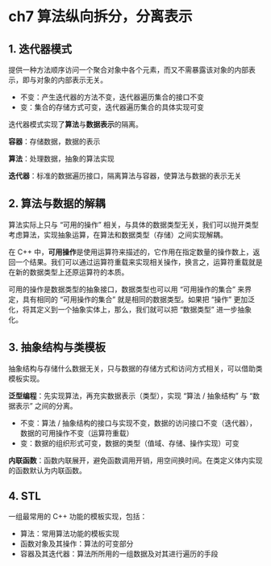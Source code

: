 # ch7 算法纵向拆分，分离表示

## 1. 迭代器模式

提供一种方法顺序访问一个聚合对象中各个元素，而又不需暴露该对象的内部表示，即与对象的内部表示无关。

- 不变：产生迭代器的方法不变，迭代器遍历集合的接口不变
- 变：集合的存储方式可变，迭代器遍历集合的具体实现可变

迭代器模式实现了**算法**与**数据表示**的隔离。

**容器**：存储数据，数据的表示

**算法**：处理数据，抽象的算法实现

**迭代器**：标准的数据遍历接口，隔离算法与容器，使算法与数据的表示无关

## 2. 算法与数据的解耦

算法实际上只与 “可用的操作” 相关，与具体的数据类型无关，我们可以抛开类型考虑算法，实现抽象运算，在算法和数据类型（存储）之间实现解耦。

在 C++ 中，**可用操作**是使用运算符来描述的，它作用在指定数量的操作数上，返回一个结果。我们可以通过运算符重载来实现相关操作，换言之，运算符重载就是在新的数据类型上还原运算符的本质。

可用的操作是数据类型的抽象接口，数据类型也可以用 “可用操作的集合” 来界定，具有相同的 “可用操作的集合” 就是相同的数据类型。如果把 “操作” 更加泛化，将其定义到一个抽象实体上，那么，我们就可以把 “数据类型” 进一步抽象化。

## 3. 抽象结构与类模板

抽象结构与存储什么数据无关，只与数据的存储方式和访问方式相关，可以借助类模板实现。

**泛型编程**：先实现算法，再充实数据表示（类型），实现 “算法 / 抽象结构” 与 “数据表示” 之间的分离。

- 不变：算法 / 抽象结构的接口与实现不变，数据的访问接口不变（迭代器），数据的可用操作不变（运算符重载）
- 变：数据的组织形式可变，数据的类型（值域、存储、操作实现）可变

**内联函数**：函数内联展开，避免函数调用开销，用空间换时间。在类定义体内实现的函数默认为内联函数。

## 4. STL

一组最常用的 C++ 功能的模板实现，包括：

- 算法：常用算法功能的模板实现
- 函数对象及其操作：算法的可变部分
- 容器及其迭代器：算法所所用的一组数据及对其进行遍历的手段
